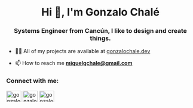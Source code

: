 <h1 align="center">Hi 👋, I'm Gonzalo Chalé</h1>
<h3 align="center">Systems Engineer from Cancún, I like to design and create things.</h3>

- 👨‍💻 All of my projects are available at [gonzalochale.dev](https://gonzalochale.dev)

- 📫 How to reach me **miguelgchale@gmail.com**

<h3 align="left">Connect with me:</h3>
<p align="left">
<a href="https://twitter.com/gonzalochale" target="blank"><img align="center" src="https://raw.githubusercontent.com/rahuldkjain/github-profile-readme-generator/master/src/images/icons/Social/twitter.svg" alt="gonzalochale" height="30" width="40" /></a>
<a href="https://linkedin.com/in/gonzalochale" target="blank"><img align="center" src="https://raw.githubusercontent.com/rahuldkjain/github-profile-readme-generator/master/src/images/icons/Social/linked-in-alt.svg" alt="gonzalochale" height="30" width="40" /></a>
<a href="https://www.youtube.com/c/gonzalochale" target="blank"><img align="center" src="https://raw.githubusercontent.com/rahuldkjain/github-profile-readme-generator/master/src/images/icons/Social/youtube.svg" alt="gonzalochale" height="30" width="40" /></a>
</p>
